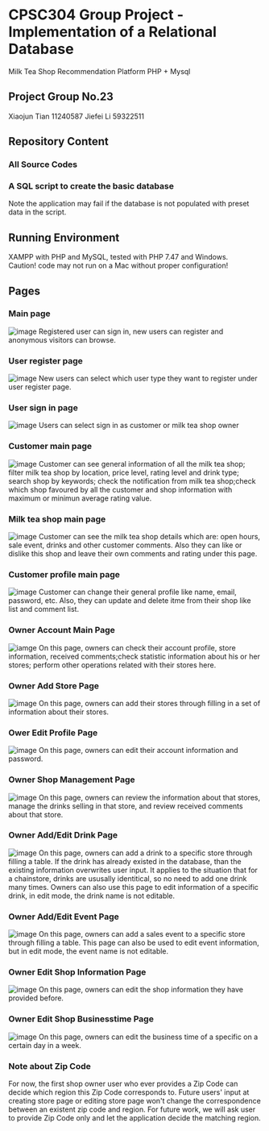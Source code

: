 # CPSC304 Group Project - Implementation of a Relational Database

Milk Tea Shop Recommendation Platform
PHP + Mysql

## Project Group No.23
Xiaojun Tian 11240587
Jiefei Li 59322511

## Repository Content
### All Source Codes
### A SQL script to create the basic database
Note the application may fail if the database is not populated with preset data in the script.

## Running Environment
XAMPP with PHP and MySQL, tested with PHP 7.47 and Windows.<br>
Caution! code may not run on a Mac without proper configuration!

## Pages
### Main page
![image](https://github.com/GavinTian1991/CPSC304/raw/master/screenshots/main_page.png)
Registered user can sign in, new users can register and anonymous visitors can browse.

### User register page
![image](https://github.com/GavinTian1991/CPSC304/raw/master/screenshots/user_register.png)
New users can select which user type they want to register under user register page.

### User sign in page
![image](https://github.com/GavinTian1991/CPSC304/raw/master/screenshots/user_sign_in.png)
Users can select sign in as customer or milk tea shop owner

### Customer main page
![image](https://github.com/GavinTian1991/CPSC304/raw/master/screenshots/customer_page.png)
Customer can see general information of all the milk tea shop; filter milk tea shop by location, price level, rating level and drink
type; search shop by keywords; check the notification from milk tea shop;check which shop favoured by all the customer and shop information with maximum or minimun average rating value.

### Milk tea shop main page
![image](https://github.com/GavinTian1991/CPSC304/raw/master/screenshots/milk_tea_shop.png)
Customer can see the milk tea shop details which are: open hours, sale event, drinks and other customer comments. Also they can like or dislike this shop and leave their own comments and rating under this page.

### Customer profile main page
![image](https://github.com/GavinTian1991/CPSC304/raw/master/screenshots/customer_profile.png)
Customer can change their general profile like name, email, password, etc. Also, they can update and delete itme from their shop like list and comment list.

### Owner Account Main Page
![iamge](https://github.com/GavinTian1991/CPSC304/blob/master/screenshots/owner%20profile%20page.png)
On this page, owners can check their account profile, store information, received comments;check statistic information about his or her stores; perform other operations related with their stores here.

### Owner Add Store Page
![image](https://github.com/GavinTian1991/CPSC304/blob/master/screenshots/add%20store%20page.png)
On this page, owners can add their stores through filling in a set of information about their stores.

### Ower Edit Profile Page
![image](https://github.com/GavinTian1991/CPSC304/blob/master/screenshots/edit%20owner%20profile%20page.png)
On this page, owners can edit their account information and password.

### Owner Shop Management Page
![image](https://github.com/GavinTian1991/CPSC304/blob/master/screenshots/shop%20management%20page.png)
On this page, owners can review the information about that stores, manage the drinks selling in that store, and review received comments about that store.

### Owner Add/Edit Drink Page
![image](https://github.com/GavinTian1991/CPSC304/blob/master/screenshots/addoredit%20drink%20page.png)
On this page, owners can add a drink to a specific store through filling a table. If the drink has already existed in the database, than the existing information overwrites user input. It applies to the situation that for a chainstore, drinks are ususally identitical, so no need to add one drink many times. Owners can also use this page to edit information of a specific drink, in edit mode, the drink name is not editable.

### Owner Add/Edit Event Page
![image](https://github.com/GavinTian1991/CPSC304/blob/master/screenshots/addoredit%20event%20page.png)
On this page, owners can add a sales event to a specific store through filling a table. This page can also be used to edit event information, but in edit mode, the event name is not editable.

### Owner Edit Shop Information Page
![image](https://github.com/GavinTian1991/CPSC304/blob/master/screenshots/edit%20store%20page.png)
On this page, owners can edit the shop information they have provided before.

### Owner Edit Shop Businesstime Page
![image](https://github.com/GavinTian1991/CPSC304/blob/master/screenshots/edit%20business%20time%20page.png)
On this page, owners can edit the business time of a specific on a certain day in a week.

### Note about Zip Code
For now, the first shop owner user who ever provides a Zip Code can decide which region this Zip Code corresponds to. Future users' input at creating store page or editing store page won't change the correspondence between an existent zip code and region. For future work, we will ask user to provide Zip Code only and let the application decide the matching region.
